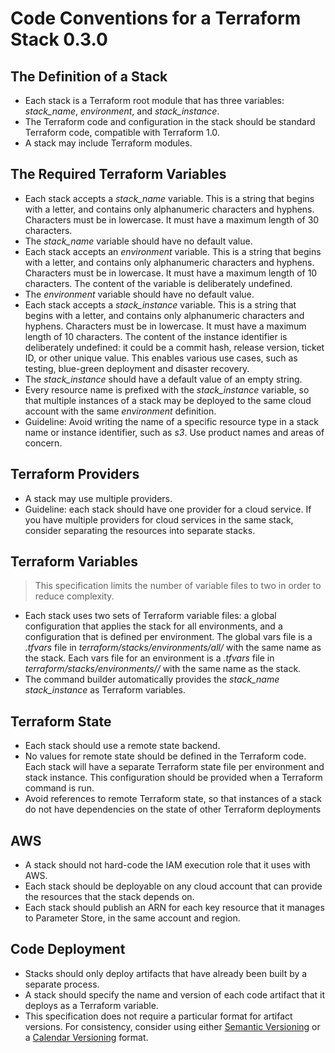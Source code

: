 # Code Conventions for a Terraform Stack 0.3.0

## The Definition of a Stack

- Each stack is a Terraform root module that has three variables: *stack_name*, *environment*, and *stack_instance*.
- The Terraform code and configuration in the stack should be standard Terraform code, compatible with Terraform 1.0.
- A stack may include Terraform modules.

## The Required Terraform Variables

- Each stack accepts a *stack_name* variable. This is a string that begins with a letter, and contains only alphanumeric characters and hyphens. Characters must be in lowercase. It must have a maximum length of 30 characters.
- The *stack_name* variable should have no default value.
- Each stack accepts an *environment* variable. This is a string that begins with a letter, and contains only alphanumeric characters and hyphens. Characters must be in lowercase. It must have a maximum length of 10 characters. The content of the variable is deliberately undefined.
- The *environment* variable should have no default value.
- Each stack accepts a *stack_instance* variable. This is a string that begins with a letter, and contains only alphanumeric characters and hyphens. Characters must be in lowercase. It must have a maximum length of 10 characters. The content of the instance identifier is deliberately undefined: it could be a commit hash, release version, ticket ID, or other unique value. This enables various use cases, such as testing, blue-green deployment and disaster recovery.
- The *stack_instance* should have a default value of an empty string.
- Every resource name is prefixed with the *stack_instance* variable, so that multiple instances of a stack may be deployed to the same cloud account with the same *environment* definition.
- Guideline: Avoid writing the name of a specific resource type in a stack name or instance identifier, such as *s3*. Use product names and areas of concern.

## Terraform Providers

- A stack may use multiple providers.
- Guideline: each stack should have one provider for a cloud service. If you have multiple providers for cloud services in the same stack, consider separating the resources into separate stacks.

## Terraform Variables

> This specification limits the number of variable files to two in order to reduce complexity.

- Each stack uses two sets of Terraform variable files: a global configuration that applies the stack for all environments, and a configuration that is defined per environment. The global vars file is a *.tfvars* file in *terraform/stacks/environments/all/* with the same name as the stack. Each vars file for an environment is a *.tfvars* file in *terraform/stacks/environments/<environment-name>/* with the same name as the stack.
- The command builder automatically provides the *stack_name* *stack_instance* as Terraform variables.

## Terraform State

- Each stack should use a remote state backend.
- No values for remote state should be defined in the Terraform code. Each stack will have a separate Terraform state file per environment and stack instance. This configuration should be provided when a Terraform command is run. 
- Avoid references to remote Terraform state, so that instances of a stack do not have dependencies on the state of other Terraform deployments

## AWS

- A stack should not hard-code the IAM execution role that it uses with AWS.
- Each stack should be deployable on any cloud account that can provide the resources that the stack depends on.
- Each stack should publish an ARN for each key resource that it manages to Parameter Store, in the same account and region.

## Code Deployment

- Stacks should only deploy artifacts that have already been built by a separate process.
- A stack should specify the name and version of each code artifact that it deploys as a Terraform variable.
- This specification does not require a particular format for artifact versions. For consistency, consider using either [Semantic Versioning](https://semver.org/) or a [Calendar Versioning](https://calver.org/) format.

